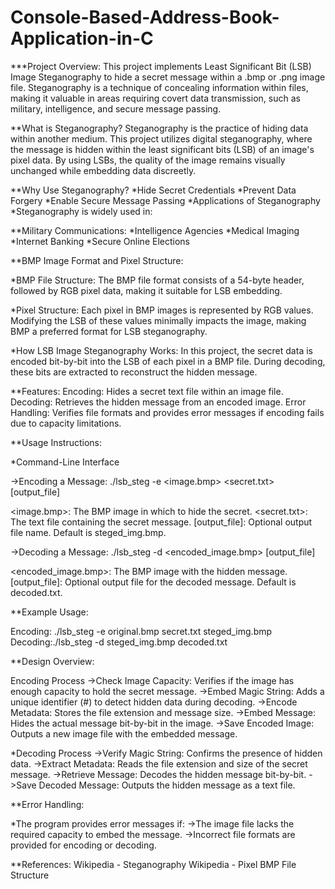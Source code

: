 # Console-Based-Address-Book-Application-in-C

***Project Overview: This project implements Least Significant Bit (LSB) Image Steganography to hide a secret message within a .bmp or .png image file. Steganography is a technique of concealing information within files, making it valuable in areas requiring covert data transmission, such as military, intelligence, and secure message passing.

**What is Steganography? Steganography is the practice of hiding data within another medium. This project utilizes digital steganography, where the message is hidden within the least significant bits (LSB) of an image's pixel data. By using LSBs, the quality of the image remains visually unchanged while embedding data discreetly.

**Why Use Steganography? *Hide Secret Credentials *Prevent Data Forgery *Enable Secure Message Passing *Applications of Steganography *Steganography is widely used in:

**Military Communications: *Intelligence Agencies *Medical Imaging *Internet Banking *Secure Online Elections

**BMP Image Format and Pixel Structure:

*BMP File Structure: The BMP file format consists of a 54-byte header, followed by RGB pixel data, making it suitable for LSB embedding.

*Pixel Structure: Each pixel in BMP images is represented by RGB values. Modifying the LSB of these values minimally impacts the image, making BMP a preferred format for LSB steganography.

*How LSB Image Steganography Works: In this project, the secret data is encoded bit-by-bit into the LSB of each pixel in a BMP file. During decoding, these bits are extracted to reconstruct the hidden message.

**Features: Encoding: Hides a secret text file within an image file. Decoding: Retrieves the hidden message from an encoded image. Error Handling: Verifies file formats and provides error messages if encoding fails due to capacity limitations.

**Usage Instructions:

*Command-Line Interface

->Encoding a Message: ./lsb_steg -e <image.bmp> <secret.txt> [output_file]

<image.bmp>: The BMP image in which to hide the secret. <secret.txt>: The text file containing the secret message. [output_file]: Optional output file name. Default is steged_img.bmp.

->Decoding a Message: ./lsb_steg -d <encoded_image.bmp> [output_file]

<encoded_image.bmp>: The BMP image with the hidden message. [output_file]: Optional output file for the decoded message. Default is decoded.txt.

**Example Usage:

Encoding: ./lsb_steg -e original.bmp secret.txt steged_img.bmp Decoding:./lsb_steg -d steged_img.bmp decoded.txt

**Design Overview:

Encoding Process ->Check Image Capacity: Verifies if the image has enough capacity to hold the secret message. ->Embed Magic String: Adds a unique identifier (#) to detect hidden data during decoding. ->Encode Metadata: Stores the file extension and message size. ->Embed Message: Hides the actual message bit-by-bit in the image. ->Save Encoded Image: Outputs a new image file with the embedded message.

*Decoding Process ->Verify Magic String: Confirms the presence of hidden data. ->Extract Metadata: Reads the file extension and size of the secret message. ->Retrieve Message: Decodes the hidden message bit-by-bit. ->Save Decoded Message: Outputs the hidden message as a text file.

**Error Handling:

*The program provides error messages if: ->The image file lacks the required capacity to embed the message. ->Incorrect file formats are provided for encoding or decoding.

**References: Wikipedia - Steganography Wikipedia - Pixel BMP File Structure
